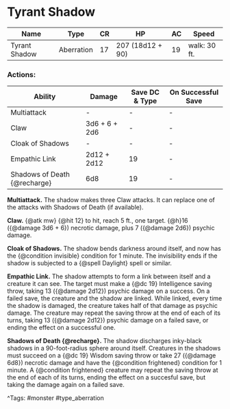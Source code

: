 # Tyrant Shadow

| Name | Type | CR | HP | AC | Speed |
|------|------|----|----|----|-------|
| Tyrant Shadow | Aberration | 17 | 207 (18d12 + 90) | 19 | walk: 30 ft. |

### Actions:

| Ability | Damage | Save DC & Type | On Successful Save |
|---------|--------|----------------|--------------------|
| Multiattack | - | - | - |
| Claw | 3d6 + 6 + 2d6 | - | - |
| Cloak of Shadows | - | - | - |
| Empathic Link | 2d12 + 2d12 | 19 | - |
| Shadows of Death {@recharge} | 6d8 | 19 | - |


**Multiattack.** The shadow makes three Claw attacks. It can replace one of the attacks with Shadows of Death (if available).

**Claw.** {@atk mw} {@hit 12} to hit, reach 5 ft., one target. {@h}16 ({@damage 3d6 + 6}) necrotic damage, plus 7 ({@damage 2d6}) psychic damage.

**Cloak of Shadows.** The shadow bends darkness around itself, and now has the {@condition invisible} condition for 1 minute. The invisibility ends if the shadow is subjected to a {@spell Daylight} spell or similar.

**Empathic Link.** The shadow attempts to form a link between itself and a creature it can see. The target must make a {@dc 19} Intelligence saving throw, taking 13 ({@damage 2d12}) psychic damage on a success. On a failed save, the creature and the shadow are linked. While linked, every time the shadow is damaged, the creature takes half of that damage as psychic damage. The creature may repeat the saving throw at the end of each of its turns, taking 13 ({@damage 2d12}) psychic damage on a failed save, or ending the effect on a successful one.

**Shadows of Death {@recharge}.** The shadow discharges inky-black shadows in a 90-foot-radius sphere around itself. Creatures in the shadows must succeed on a {@dc 19} Wisdom saving throw or take 27 ({@damage 6d8}) necrotic damage and have the {@condition frightened} condition for 1 minute. A {@condition frightened} creature may repeat the saving throw at the end of each of its turns, ending the effect on a succesful save, but taking the damage again on a failed save.

^Tags: #monster #type_aberration